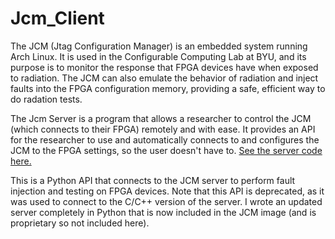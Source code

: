# Jcm_Client

The JCM (Jtag Configuration Manager) is an embedded system running Arch Linux. It is used in the Configurable Computing Lab at BYU, and its purpose is to monitor the response that FPGA devices have when exposed to radiation. The JCM can also emulate the behavior of radiation and inject faults into the FPGA configuration memory, providing a safe, efficient way to do radation tests.

The Jcm Server is a program that allows a researcher to control the JCM (which connects to their FPGA) remotely and with ease. It provides an API for the researcher to use and automatically connects to and configures the JCM to the FPGA settings, so the user doesn't have to. [See the server code here.](https://github.com/ryanwest6/Jcm_server)

This is a Python API that connects to the JCM server to perform fault injection and testing on FPGA devices. Note that this API is deprecated, as it was used to connect to the C/C++ version of the server. I wrote an updated server completely in Python that is now included in the JCM image (and is proprietary so not included here).
